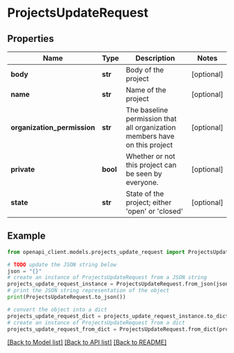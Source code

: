 # ProjectsUpdateRequest


## Properties

Name | Type | Description | Notes
------------ | ------------- | ------------- | -------------
**body** | **str** | Body of the project | [optional] 
**name** | **str** | Name of the project | [optional] 
**organization_permission** | **str** | The baseline permission that all organization members have on this project | [optional] 
**private** | **bool** | Whether or not this project can be seen by everyone. | [optional] 
**state** | **str** | State of the project; either &#39;open&#39; or &#39;closed&#39; | [optional] 

## Example

```python
from openapi_client.models.projects_update_request import ProjectsUpdateRequest

# TODO update the JSON string below
json = "{}"
# create an instance of ProjectsUpdateRequest from a JSON string
projects_update_request_instance = ProjectsUpdateRequest.from_json(json)
# print the JSON string representation of the object
print(ProjectsUpdateRequest.to_json())

# convert the object into a dict
projects_update_request_dict = projects_update_request_instance.to_dict()
# create an instance of ProjectsUpdateRequest from a dict
projects_update_request_from_dict = ProjectsUpdateRequest.from_dict(projects_update_request_dict)
```
[[Back to Model list]](../README.md#documentation-for-models) [[Back to API list]](../README.md#documentation-for-api-endpoints) [[Back to README]](../README.md)


